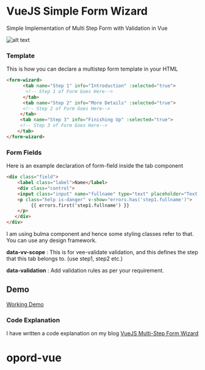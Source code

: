 # VueJS Simple Form Wizard
Simple Implementation of Multi Step Form with Validation in Vue 

![alt text](https://github.com/tushargugnani/vue-simple-form-wizard/blob/master/public/images/vue-multi-step-form.gif)

### Template

This is how you can declare a multistep form template in your HTML

```html
<form-wizard>
      <tab name="Step 1" info="Introduction" :selected="true">
       <!-- Step 1 of Form Goes Here-->
      </tab>
      <tab name="Step 2" info="More Details" :selected="true">
      <!-- Step 2 of Form Goes Here-->
     </tab>
     <tab name="Step 3" info="Finishing Up" :selected="true">
     <!-- Step 3 of Form Goes Here-->
    </tab>
</form-wizard>
```


### Form Fields

Here is an example declaration of form-field inside the tab component

```html
<div class="field">
    <label class="label">Name</label>
    <div class="control">
    <input class="input" name="fullname" type="text" placeholder="Text input"  v-model="registration.name" data-vv-scope="step1" v-validate="'required'">
    <p class="help is-danger" v-show="errors.has('step1.fullname')">
         {{ errors.first('step1.fullname') }}
    </p>
   </div>
</div>
```

I am using bulma component and hence some styling classes refer to that. You can use any design framework.

**data-vv-scope** : This is for vee-validate validation, and this defines the step that this tab belongs to. (use step1, step2 etc.)

**data-validation** : Add validation rules as per your requirement.

## Demo

[Working Demo](https://tushargugnani.github.io/vue-simple-form-wizard/)

### Code Explanation

I have written a code explanation on my blog [VueJS Multi-Step Form Wizard](https://www.5balloons.info/simple-multi-step-form-wizard-with-validation-in-vuejs/)
# opord-vue
